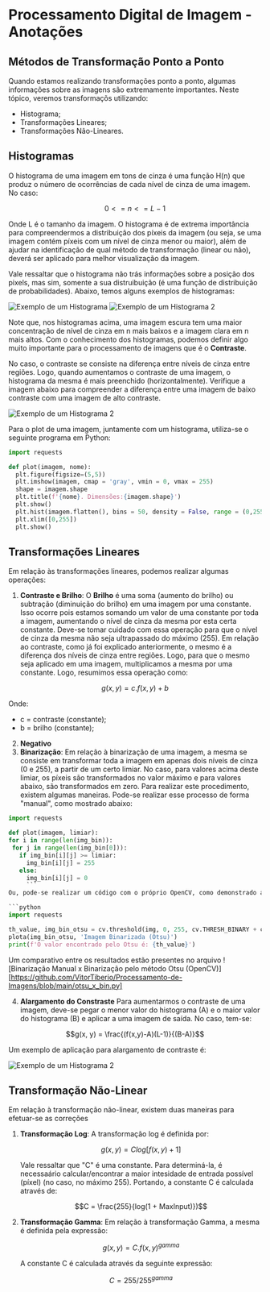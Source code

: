 # Processamento Digital de Imagem - Anotações

## Métodos de Transformação Ponto a Ponto ## 

Quando estamos realizando transformações ponto a ponto, algumas informações sobre as imagens são extremamente importantes. Neste tópico, veremos transformaçõs utilizando: 

* Histograma;
* Transformações Lineares;
* Transformações Não-Lineares.

## Histogramas ##

O histograma de uma imagem em tons de cinza é uma função H(n) que produz o número de ocorrências de cada nível de cinza de uma imagem. No caso: 

$$
0 <= n <= L-1
$$

 Onde L é o tamanho da imagem. O histograma é de extrema importância para compreendermos a distribuição dos píxeis da imagem (ou seja, se uma imagem contém píxeis com um nível de cinza menor ou maior), além de ajudar na identificação de qual método de transformação (linear ou não), deverá ser aplicado para melhor visualização da imagem. 

 Vale ressaltar que o histograma não trás informações sobre a posição dos pixels, mas sim, somente a sua distruibuição (é uma função de distribuição de probabilidades). Abaixo, temos alguns exemplos de histogramas: 

![Exemplo de um Histograma](./images_teoria/histograma_01.png)
![Exemplo de um Histograma 2](./images_teoria/histograma_02.png)

Note que, nos histogramas acima, uma imagem escura tem uma maior concentração de nível de cinza em n mais baixos e a imagem clara em n mais altos. Com o conhecimento dos histogramas, podemos definir algo muito importante para o processamento de imagens que é o **Contraste**. 

No caso, o contraste se consiste na diferença entre níveis de cinza entre regiões. Logo, quando aumentamos o contraste de uma imagem, o histograma da mesma é mais preenchido (horizontalmente). Verifique a imagem abaixo para compreender a diferença entre uma imagem de baixo contraste com uma imagem de alto contraste. 

![Exemplo de um Histograma 2](./images_teoria/histograma_03.png)

Para o plot de uma imagem, juntamente com um histograma, utiliza-se o seguinte programa em Python: 

```python
import requests 

def plot(imagem, nome):
  plt.figure(figsize=(5,5))
  plt.imshow(imagem, cmap = 'gray', vmin = 0, vmax = 255)
  shape = imagem.shape
  plt.title(f'{nome}. Dimensões:{imagem.shape}')
  plt.show()
  plt.hist(imagem.flatten(), bins = 50, density = False, range = (0,255))
  plt.xlim([0,255])
  plt.show()
  ```
## Transformações Lineares ## 
Em relação às transformações lineares, podemos realizar algumas operações: 

1) **Contraste e Brilho**:
   O **Brilho** é uma soma (aumento do brilho) ou subtração (diminuição do brilho) em uma imagem por uma constante. Isso ocorre pois estamos somando um valor de uma constante por toda a imagem, aumentando o nível de cinza da mesma por esta certa constante. Deve-se tomar cuidado com essa operação para que o nível de cinza da mesma não seja ultrapassado do máximo (255). Em relação ao contraste, como já foi explicado anteriormente, o mesmo é a diferença dos níveis de cinza entre regiões. Logo, para que o mesmo seja aplicado em uma imagem, multiplicamos a mesma por uma constante. Logo, resumimos essa operação como:

$$
g(x,y) = c.f(x,y) + b
$$

Onde:
* c = contraste (constante);
* b = brilho (constante);
2) **Negativo**
3) **Binarização**:
  Em relação à binarização de uma imagem, a mesma se consiste em transformar toda a imagem em apenas dois níveis de cinza (0 e 255), a partir de um certo limiar. No caso, para valores acima deste limiar, os píxeis são transformados no valor máximo e para valores abaixo, são transformados em zero.
   Para realizar este procedimento, existem algumas maneiras. Pode-se realizar esse processo de forma "manual", como mostrado abaixo:

  ```python
import requests 

def plot(imagem, limiar):
  for i in range(len(img_bin)):
   for j in range(len(img_bin[0])):
     if img_bin[i][j] >= limiar:
       img_bin[i][j] = 255
     else:
       img_bin[i][j] = 0
       ```
Ou, pode-se realizar um código com o próprio OpenCV, como demonstrado abaixo:

```python
import requests

th_value, img_bin_otsu = cv.threshold(img, 0, 255, cv.THRESH_BINARY + cv.THRESH_OTSU)
plota(img_bin_otsu, 'Imagem Binarizada (Otsu)')
print(f'O valor encontrado pelo Otsu é: {th_value}')
```
Um comparativo entre os resultados estão presentes no arquivo ![Binarização Manual x Binarização pelo método Otsu (OpenCV)][https://github.com/VitorTiberio/Processamento-de-Imagens/blob/main/otsu_x_bin.py]

4) **Alargamento do Constraste**
   Para aumentarmos o contraste de uma imagem, deve-se pegar o menor valor do histograma (A) e o maior valor do histograma (B) e aplicar a uma imagem de saída. No caso, tem-se:

  ```math
g(x, y) = \frac{(f(x,y)-A)(L-1)}{(B-A)}
```
Um exemplo de aplicação para alargamento de contraste é:

![Exemplo de um Histograma 2](./images_teoria/histograma_04.png)

## Transformação Não-Linear ## 

Em relação à transformação não-linear, existem duas maneiras para efetuar-se as correções

1) **Transformação Log**:
   A transformação log é definida por:
   ```math
   g(x,y) = Clog[f(x,y) + 1]
   ```
   Vale ressaltar que "C" é uma constante. Para determiná-la, é necessaário calcular/encontrar a maior intesidade de entrada possível (píxel) (no caso, no máximo 255). Portando, a constante C é calculada através de:
     ```math
   C = \frac{255}{log(1 + MaxInput)})
   ``` 
3) **Transformação Gamma**:
   Em relação à transformação Gamma, a mesma é definida pela expressão:

   ```math
   g(x,y) = C.f(x,y)^{gamma}
   ```

   A constante C é calculada através da seguinte expressão:

   ```math
   C = 255/255^{gamma}
   ```
   
